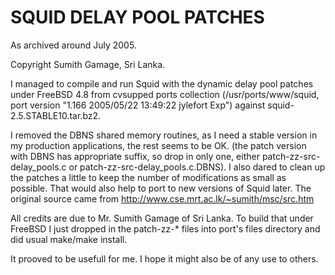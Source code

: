 # SQUID DELAY POOL PATCHES

As archived around July 2005.

Copyright Sumith Gamage, Sri Lanka.

I managed to compile and run Squid with the dynamic delay pool
patches under FreeBSD 4.8 from cvsupped ports collection
(/usr/ports/www/squid, port version "1.166 2005/05/22 13:49:22 jylefort Exp")
against squid-2.5.STABLE10.tar.bz2. 

I removed the DBNS shared memory routines, as I need a stable
version in my production applications, the rest seems to be OK.
(the patch version with DBNS has appropriate suffix, so drop in only
one, either patch-zz-src-delay_pools.c or patch-zz-src-delay_pools.c.DBNS).
I also dared to clean up the patches a little to keep the number
of modifications as small as possible. That would also help to
port to new versions of Squid later.
The original source came from http://www.cse.mrt.ac.lk/~sumith/msc/src.htm 

All credits are due to Mr. Sumith Gamage of Sri Lanka.
To build that under FreeBSD I just dropped in the patch-zz-*
files into port's files directory and did usual make/make install.

It prooved to be usefull for me. I hope it might also be of any
use to others.

